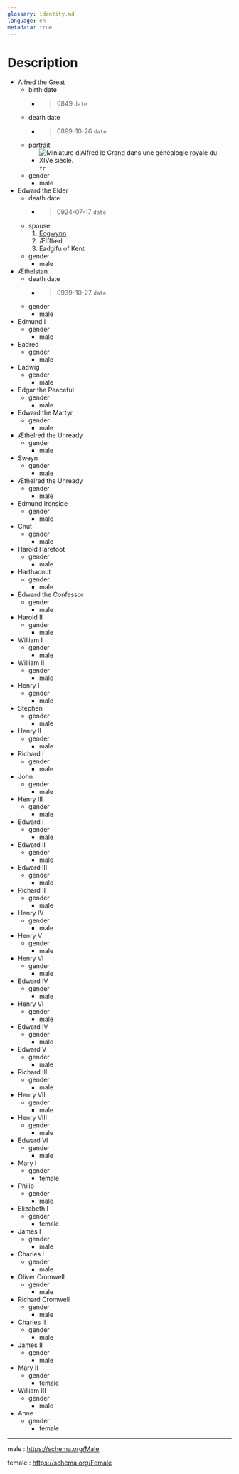 ```yaml
---
glossary: identity.md
language: en
metadata: true
---
```


# Description

- Alfred the Great
  - birth date
    - > 0849 `date`
  - death date
    - > 0899-10-26 `date`
  - portrait
    - ![Miniature d'Alfred le Grand dans une généalogie royale du XIVe siècle.](https://upload.wikimedia.org/wikipedia/commons/6/6d/Alfred_-_MS_Royal_14_B_VI.jpg) `fr`
  - gender
    - male
- Edward the Elder
  - death date
    - > 0924-07-17 `date`
  - spouse
    1. [Ecgwynn](http://www.wikidata.org/entity/Q3499686)
    2. Ælfflæd
    3. Eadgifu of Kent
  - gender
    - male
- Æthelstan
  - death date
    - > 0939-10-27 `date`
  - gender
    - male
- Edmund I
  - gender
    - male
- Eadred
  - gender
    - male
- Eadwig
  - gender
    - male
- Edgar the Peaceful
  - gender
    - male
- Edward the Martyr
  - gender
    - male
- Æthelred the Unready
  - gender
    - male
- Sweyn
  - gender
    - male
- Æthelred the Unready
  - gender
    - male
- Edmund Ironside
  - gender
    - male
- Cnut
  - gender
    - male
- Harold Harefoot
  - gender
    - male
- Harthacnut
  - gender
    - male
- Edward the Confessor
  - gender
    - male
- Harold II
  - gender
    - male
- William I
  - gender
    - male
- William II
  - gender
    - male
- Henry I
  - gender
    - male
- Stephen
  - gender
    - male
- Henry II
  - gender
    - male
- Richard I
  - gender
    - male
- John
  - gender
    - male
- Henry III
  - gender
    - male
- Edward I
  - gender
    - male
- Edward II
  - gender
    - male
- Edward III
  - gender
    - male
- Richard II
  - gender
    - male
- Henry IV
  - gender
    - male
- Henry V
  - gender
    - male
- Henry VI
  - gender
    - male
- Edward IV
  - gender
    - male
- Henry VI
  - gender
    - male
- Edward IV
  - gender
    - male
- Edward V
  - gender
    - male
- Richard III
  - gender
    - male
- Henry VII
  - gender
    - male
- Henry VIII
  - gender
    - male
- Edward VI
  - gender
    - male
- Mary I
  - gender
    - female
- Philip
  - gender
    - male
- Elizabeth I
  - gender
    - female
- James I
  - gender
    - male
- Charles I
  - gender
    - male
- Oliver Cromwell
  - gender
    - male
- Richard Cromwell
  - gender
    - male
- Charles II
  - gender
    - male
- James II
  - gender
    - male
- Mary II
  - gender
    - female
- William III
  - gender
    - male
- Anne
  - gender
    - female

---

male
: <https://schema.org/Male>

female
: <https://schema.org/Female>
